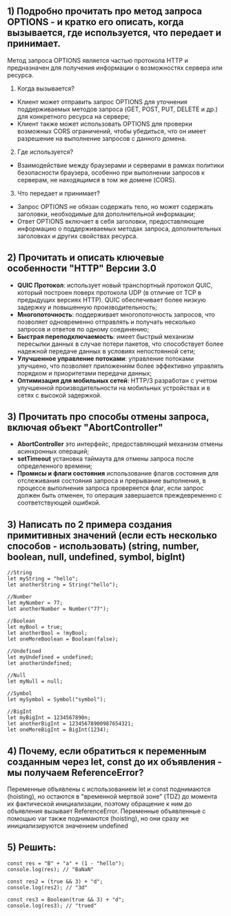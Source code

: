 ## 1) Подробно прочитать про метод запроса OPTIONS - и кратко его описать, когда вызывается, где используется, что передает и принимает. 
Метод запроса OPTIONS является частью протокола HTTP и предназначен для получения информации о возможностях сервера или ресурса.
1) Когда вызывается?
- Клиент может отправить запрос OPTIONS для уточнения поддерживаемых методов запроса (GET, POST, PUT, DELETE и др.) для конкретного ресурса на сервере;
- Клиент также может использовать OPTIONS для проверки возможных CORS ограничений, чтобы убедиться, что он имеет разрешение на выполнение запросов с данного домена.
2) Где используется?
- Взаимодействие между браузерами и серверами в рамках политики безопасности браузера, особенно при выполнении запросов к серверам, не находящимся в том же домене (CORS).
3) Что передает и принимает?
- Запрос OPTIONS не обязан содержать тело, но может содержать заголовки, необходимые для дополнительной информации;
- Ответ OPTIONS включает в себя заголовки, предоставляющие информацию о поддерживаемых методах запроса, дополнительных заголовках и других свойствах ресурса.
  
## 2) Прочитать и описать ключевые особенности "HTTP" Версии 3.0
- **QUIC Протокол**: использует новый транспортный протокол QUIC, который построен поверх протокола UDP (в отличие от TCP в предыдущих версиях HTTP). QUIC обеспечивает более низкую задержку и повышенную производительность;
- **Многопоточность**: поддерживает многопоточность запросов, что позволяет одновременно отправлять и получать несколько запросов и ответов по одному соединению;
- **Быстрая переподключаемость**: имеет быстрый механизм пересылки данных в случае потери пакетов, что способствует более надежной передаче данных в условиях непостоянной сети;
- **Улучшенное управление потоками**: управление потоками улучшено, что позволяет приложениям более эффективно управлять порядком и приоритетами передачи данных;
- **Оптимизация для мобильных сетей**: HTTP/3 разработан с учетом улучшенной производительности на мобильных устройствах и в сетях с высокой задержкой.
  
## 3) Прочитать про способы отмены запроса, включая объект "AbortController"
- **AbortController** это интерфейс, предоставляющий механизм отмены асинхронных операций;
- **setTimeout** установка таймаута для отмены запроса после определенного времени;
- **Промисы и флаги состояния** использование флагов состояния для отслеживания состояния запроса и прерывание выполнения, в процессе выполнения запроса проверяется флаг, если запрос должен быть отменен, то операция завершается преждевременно с соответствующей ошибкой.
  
## 3) Написать по 2 примера создания примитивных значений (если есть несколько способов - использовать) (string, number, boolean, null, undefined, symbol, bigInt)
```
//String
let myString = "hello";
let anotherString = String("hello");

//Number
let myNumber = 77;
let anotherNumber = Number("77");

//Boolean
let myBool = true;
let anotherBool = !myBool;
let oneMoreBoolean = Boolean(false);

//Undefined
let myUndefined = undefined;
let anotherUndefined;

//Null
let myNull = null;

//Symbol
let mySymbol = Symbol("symbol");

//BigInt
let myBigInt = 1234567890n;
let anotherBigInt = 12345678900987654321;
let oneMoreBigInt = BigInt(1234);
```

## 4) Почему, если обратиться к переменным созданным через let, const до их объявления - мы получаем ReferenceError? 
Переменные объявлены с использованием let и const поднимаются (hoisting), но остаются в "временной мертвой зоне" (TDZ) до момента их фактической инициализации, поэтому обращение к ним до объявления вызывает ReferenceError. Переменные объявленные с помощью var также поднимаются (hoisting), но они сразу же инициализируются значением undefined

## 5) Решить: 
```
const res = "B" + "a" + (1 - "hello");
console.log(res); // "BaNaN"

const res2 = (true && 3) + "d";
console.log(res2); // "3d"

const res3 = Boolean(true && 3) + "d";
console.log(res3); // "trued"
```
